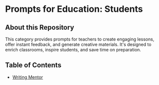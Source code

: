 # Prompts for Education: Students


## About this Repository
This category provides prompts for teachers to create engaging lessons, offer instant feedback, and generate creative materials. It's designed to enrich classrooms, inspire students, and save time on preparation.

## Table of Contents
- [Writing Mentor](Prompts/Writing%20Mentor/)